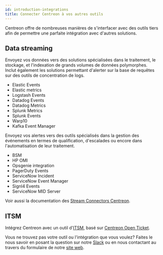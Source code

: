 ```yaml
---
id: introduction-integrations
title: Connecter Centreon à vos autres outils
---
```


Centreon offre de nombreuses manières de s'interfacer avec des outils tiers afin
de permettre une parfaite intégration avec d'autres solutions.

## Data streaming

Envoyez vos données vers des solutions spécialisées dans le traitement, le stockage, et l'indexation de grands volumes de données polymorphes. Inclut également les solutions permettant d'alerter sur la base de requêtes sur des outils de concentration de logs.

* Elastic Events
* Elastic metrics
* Logstash Events
* Datadog Events
* Datadog Metrics
* Splunk Metrics
* Splunk Events
* Warp10
* Kafka Event Manager

Envoyez vos alertes vers des outils spécialisés dans la gestion des événements en termes de qualification, d'escalades ou encore dans l'automatisation de leur traitement.

* BSM
* HP OMI
* Opsgenie integration
* PagerDuty Events
* ServiceNow Incident
* ServiceNow Event Manager
* Signl4 Events
* ServiceNow MID Server

Voir aussi la documentation des [Stream Connectors Centreon](https://github.com/centreon/centreon-stream-connector-scripts).

## ITSM

Intégrez Centreon avec un outil d'[ITSM](../integrations/itsm/itsm-overview.md), basé sur [Centreon Open Ticket](../alerts-notifications/ticketing.md).

Vous ne trouvez pas votre outil ou l'intégration que vous voulez? Faites le nous 
savoir en posant la question sur notre [Slack](https://centreon.slack.com) ou en 
nous contactant au travers du formulaire de notre [site web](https://www.centreon.com/nous-contacter/).
